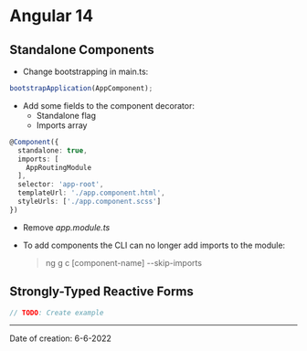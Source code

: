 # Angular 14

## Standalone Components

- Change bootstrapping in main.ts:

```typescript
bootstrapApplication(AppComponent);
```

- Add some fields to the component decorator:
  - Standalone flag
  - Imports array

```typescript
@Component({
  standalone: true,
  imports: [
    AppRoutingModule
  ],
  selector: 'app-root',
  templateUrl: './app.component.html',
  styleUrls: ['./app.component.scss']
})
```

- Remove *app.module.ts*
- To add components the CLI can no longer add imports to the module:

    > ng g c [component-name] --skip-imports


## Strongly-Typed Reactive Forms

```typescript
// TODO: Create example
```

---

Date of creation: 6-6-2022